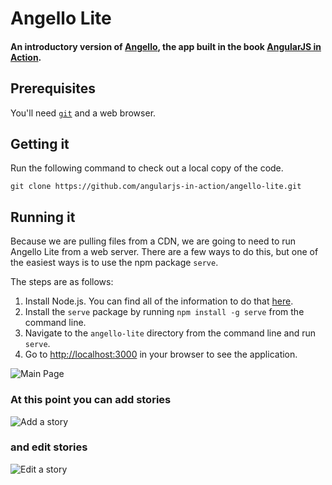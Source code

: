 # Angello Lite
#### An introductory version of [Angello](https://github.com/angularjs-in-action/angello), the app built in the book [AngularJS in Action](http://www.manning.com/bford/).


## Prerequisites
You'll need [`git`](http://git-scm.com/) and a web browser.


## Getting it
Run the following command to check out a local copy of the code.

```shell
git clone https://github.com/angularjs-in-action/angello-lite.git
```


## Running it
Because we are pulling files from a CDN, we are going to need to run Angello Lite from a web server. There are a few ways to do this, but one of the easiest ways is to use the npm package `serve`.

The steps are as follows:

1. Install Node.js. You can find all of the information to do that [here](http://nodejs.org/).
2. Install the `serve` package by running `npm install -g serve` from the command line.
3. Navigate to the `angello-lite` directory from the command line and run `serve`.
4. Go to [http://localhost:3000](http://localhost:3000) in your browser to see the application.

![Main Page](https://cloud.githubusercontent.com/assets/590361/5189656/d783d758-749c-11e4-88a4-a3ac01ea0aac.png)

### At this point you can add stories
![Add a story](https://cloud.githubusercontent.com/assets/590361/5189686/1478a792-749d-11e4-9748-c5450aaa9a04.png)

### and edit stories
![Edit a story](https://cloud.githubusercontent.com/assets/590361/5189715/4fd7a374-749d-11e4-87b3-afb6a97e9cad.png)

